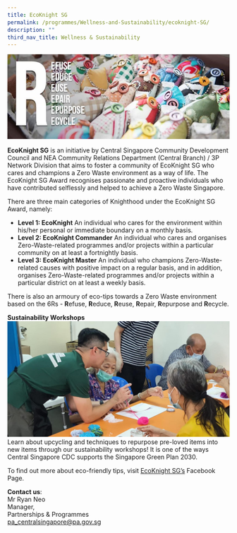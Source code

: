 ```yaml
---
title: EcoKnight SG
permalink: /programmes/Wellness-and-Sustainability/ecoknight-SG/
description: ""
third_nav_title: Wellness & Sustainability
---
```

![EcoKnight SG](/images/Programmes/3c60d1bc-32a9-4010-a3e1-498f47dc5f05_6-rs.jpg)

**EcoKnight SG** is an initiative by Central Singapore Community Development Council and NEA Community Relations Department (Central Branch) / 3P Network Division that aims to foster a community of EcoKnight SG who cares and champions a Zero Waste environment as a way of life. The EcoKnight SG Award recognises passionate and proactive individuals who have contributed selflessly and helped to achieve a Zero Waste Singapore.

There are three main categories of Knighthood under the EcoKnight SG Award, namely: 

*   **Level 1: EcoKnight** An individual who cares for the environment within his/her personal or immediate boundary on a monthly basis. 
*   **Level 2: EcoKnight Commander** An individual who cares and organises Zero-Waste-related programmes and/or projects within a particular community on at least a fortnightly basis. 
*   **Level 3: EcoKnight Master** An individual who champions Zero-Waste-related causes with positive impact on a regular basis, and in addition, organises Zero-Waste-related programmes and/or projects within a particular district on at least a weekly basis.

There is also an armoury of eco-tips towards a Zero Waste environment based on the 6Rs - **R**efuse, **R**educe, **R**euse, **R**epair, **R**epurpose and **R**ecycle.

**Sustainability Workshops**
![Project Upcycle](/images/Programmes/307855820_10159331042328192_8130489532939644615_n.jpg)
Learn about upcycling and techniques to repurpose pre-loved items into new items through our sustainability workshops! It is one of the ways Central Singapore CDC supports the Singapore Green Plan 2030. 

To find out more about eco-friendly tips, visit [EcoKnight SG’s](http://www.facebook.com/ecoknightsg) Facebook Page. 

**Contact us**:  
Mr Ryan Neo  
Manager,   
Partnerships & Programmes  
[pa\_centralsingapore@pa.gov.sg](mailto:pa_centralsingapore@pa.gov.sg)